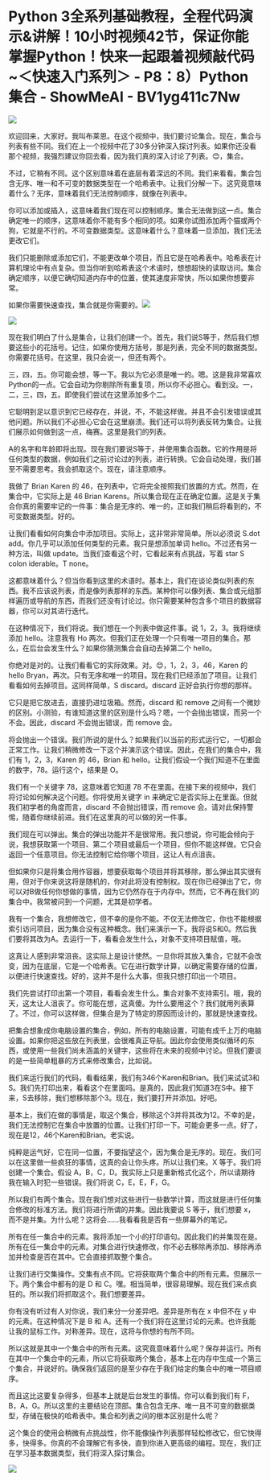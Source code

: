 # Python 3全系列基础教程，全程代码演示&讲解！10小时视频42节，保证你能掌握Python！快来一起跟着视频敲代码~＜快速入门系列＞ - P8：8）Python集合 - ShowMeAI - BV1yg411c7Nw

![](img/17b31360c3cfc805f2289862eab3ce95_0.png)

欢迎回来，大家好。我叫布莱恩。在这个视频中，我们要讨论集合。现在，集合与列表有些不同。我们在上一个视频中花了30多分钟深入探讨列表。如果你还没看那个视频，我强烈建议你回去看，因为我们真的深入讨论了列表。😊，集合。

不过，它稍有不同。这个区别意味着在底层有着深远的不同。我们来看看。集合包含无序、唯一和不可变的数据类型在一个哈希表中。让我们分解一下。这究竟意味着什么？无序，意味着我们无法控制顺序，就像在列表中。

你可以添加或插入，这意味着我们现在可以控制顺序。集合无法做到这一点。集合确定唯一的顺序，这意味着你不能有多个相同的项。如果你试图添加两个猫或两个狗，它就是不行的。不可变数据类型。这意味着什么？意味着一旦添加，我们无法更改它们。

我们只能删除或添加它们，不能更改单个项目，而且它是在哈希表中。哈希表在计算机理论中有点复杂。但当你听到哈希表这个术语时，想想超快的读取访问。集合确定顺序，以便它确切知道内存中的位置，使其速度非常快，所以如果你想要非常。

如果你需要快速查找，集合就是你需要的。![](img/17b31360c3cfc805f2289862eab3ce95_2.png)

![](img/17b31360c3cfc805f2289862eab3ce95_3.png)

现在我们明白了什么是集合，让我们创建一个。首先，我们说S等于，然后我们想要这些小的花括号。记住，如果你使用方括号，那是列表，完全不同的数据类型。你需要花括号。在这里，我只会说一，但还有两个。

三，四，五。你可能会想，等一下。我以为它必须是唯一的。嗯。这是我非常喜欢Python的一点。它会自动为你剔除所有重复项，所以你不必担心。看到没。一，二，三，四，五。即使我们尝试在这里添加多个二。

它聪明到足以意识到它已经存在，并说，不，不能这样做。并且不会引发错误或其他问题。所以我们不必担心它会在这里崩溃。我们还可以将列表反转为集合。让我们展示如何做到这一点，梅赛。这里是我们的列表。

A的名字和年龄即将出现。现在我们要说S等于，并使用集合函数。它的作用是将任何类型的数据，例如我们之前讨论过的列表，进行转换。它会自动处理，我们甚至不需要思考。我会抓取这个。现在，请注意顺序。

我做了 Brian Karen 的 46，在列表中，它将完全按照我们放置的方式。然而，在集合中，它实际上是 46 Brian Karens。所以集合现在正在确定位置。这是关于集合你真的需要牢记的一件事：集合是无序的、唯一的，正如我们稍后将看到的，不可变数据类型。好的。

让我们看看如何向集合中添加项目。实际上，这非常非常简单。所以必须说 S.dot add。你几乎可以添加任何类型的元素。我只是想添加单词 hello。不过还有另一种方法，叫做 update。当我们查看这个时，它看起来有点挑战，写着 star S colon iderable。T none。

这都意味着什么？但当你看到这里的术语时。基本上，我们在谈论类似列表的东西。我不应该说列表，而是像列表那样的东西。某种你可以像列表、集合或元组那样遍历或导航的东西，而我们还没有讨论过。你只需要某种包含多个项目的数据容器，你可以对其进行迭代。

在这种情况下，我们将说。我们想在一个列表中做这件事。说 1，2，3。我将继续添加 hello。注意我有 Ho 两次。但我们正在处理一个只有唯一项目的集合。那么，在后台会发生什么？如果你猜测集合会自动去掉第二个 hello。

你绝对是对的。让我们看看它的实际效果。对。😊，1，2，3，46，Karen 的 hello Bryan，再次。只有无序和唯一的项目。现在我们已经添加了项目。让我们看看如何去掉项目。这同样简单，S discard。discard 正好会执行你想的那样。

它只是把它放进去，直接扔进垃圾箱。然而，discard 和 remove 之间有一个微妙的区别。小测验，有谁知道这里的区别是什么吗？嗯，一个会抛出错误，而另一个不会。因此，discard 不会抛出错误，而 remove 会。

将会抛出一个错误。我们所说的是什么？如果我们以当前的形式运行它，一切都会正常工作。让我们稍微修改一下这个并演示这个错误。因此，在我们的集合中，我们有 1，2，3，Karen 的 46，Brian 和 hello。让我们假设一个我们知道不在里面的数字，78。运行这个，结果是 O。

我们有一个关键字 78，这意味着它知道 78 不在里面。在接下来的视频中，我们将讨论如何解决这个问题。你将使用关键字 in 来确定它是否实际上在里面。但就我们初学者的角度而言，discard 不会抛出错误，而 remove 会。请对此保持警惕，随着你继续前进。我们在这里真的可以做的另一件事。

我们现在可以弹出。集合的弹出功能并不是很常用。我只想说，你可能会倾向于说，我想获取第一个项目、第二个项目或最后一个项目，但你不能这样做。它只会返回一个任意项目。你无法控制它给你哪个项目，这让人有点沮丧。

但如果你只是将集合用作容器，想要获取每个项目并将其移除，那么弹出其实很有用，但对于你来说这将是随机的，你对此将没有控制权。现在你已经弹出了它，你可以对B做任何你想做的事情，因为它仍然存在于内存中。然而，它不再在我们的集合中。我常被问到一个问题，尤其是初学者。

我有一个集合，我想修改它，但不幸的是你不能。不仅无法修改它，你也不能根据索引访问项目，因为集合没有这种概念。我们来演示一下。我将说S和0。然后我们要将其改为A。去运行一下，看看会发生什么，对象不支持项目赋值，哦。

这真让人感到非常沮丧。这实际上是设计使然。一旦你将其放入集合，它就不会改变，因为在底层，它是一个哈希表。它在进行数学计算，以确定需要存储的位置，以便进行快速查找。好的，这并不是什么大事，但我只想打印出一个项目。

我们先尝试打印出第一个项目，看看会发生什么。集合对象不支持索引。哦，我的天，这太让人沮丧了。你可能在想，这真傻。为什么要用这个？我们就用列表算了。不过，你可以这样做，但集合是为了特定的原因而设计的，那就是快速查找。

把集合想象成你电脑设置的集合，例如，所有的电脑设置，可能有成千上万的电脑设置。如果你把这些放在列表里，会很难真正导航。因此你会使用类似循环的东西，或使用一些我们尚未涵盖的关键字，这些将在未来的视频中讨论。但我们要谈的是一些简单粗暴的方式来修改集合，比如说。

我们来运行我们的代码，看看结果，我们有346个Karen和Brian。我们来试试3和S。我们先打印出来，看看这个在里面吗。是真的，因此我们知道3在S中。接下来，S去移除，我们想移除那个3。现在，我们要打开并添加。好吧。

基本上，我们在做的事情是，取这个集合，移除这个3并将其改为12。不幸的是，我们无法控制它在集合中放置的位置。让我们打印一下。可能会更多一点。好了，现在是12，46个Karen和Brian。老实说。

纯粹是运气好，它在同一位置，不要指望这个，因为集合是无序的。现在。我们可以在这里做一些疯狂的事情，这真的会让你头疼。所以让我们来。X 等于。我们将创建一个集合。假设 A，B，C，D。我实际上只是重新格式化这个，所以请期待我在输入时犯一些错误。我们将说 C，E，E，F，G。

所以我们有两个集合。现在我们想对这些进行一些数学计算，而这就是进行任何集合修改的标准方法。我们将进行所谓的并集。因此我要说 S 等于，我们想要 x，而不是并集。为什么呢？这将会……我看看我是否有一些屏幕外的笔记。

所有在任一集合中的元素。我将添加一个小的打印语句。因此我们的并集现在是。所有在任一集合中的元素。对集合进行快速修改，你不必去移除再添加、移除再添加并检查是否在其中。它会直接抓取整个集合。

让我们进行交集操作。交集有点不同。它将获取两个集合中的所有元素。但展示一下。两个集合中都有的是 D 和 C。嘿。相当简单，很容易理解。现在我们来点疯狂的。所以我们将抓取这个。我们想要差异。

你有没有听过有人对你说，我们来分一分差异吧。差异是所有在 x 中但不在 y 中的元素。在这种情况下是 B 和 A。还有一个我们将在这里讨论的元素。也许我能让我的鼠标工作。对称差异。现在，这将与你想的有所不同。

所以这就是其中一个集合中的所有元素。这究竟意味着什么呢？保存并运行。所有在其中一个集合中的元素，所以它将获取两个集合，基本上在内存中生成一个第三个集合，并说好的。确保我们返回的是至少存在于我们给定的集合中的唯一项目顺序。

而且这比这要复杂得多，但基本上就是后台发生的事情。你可以看到我们有 F，B，A，G。所以这里的主要结论在顶部。集合包含无序、唯一且不可变的数据类型，存储在极快的哈希表中。集合和列表之间的根本区别是什么呢？

这个集合的使用会稍微有点挑战性，你不能像操作列表那样轻松修改它，但它快得多，快得多。你真的不会理解它有多快，直到你进入更高级的编程。现在，我们正在学习基本数据类型，我们将深入探讨集合。

![](img/17b31360c3cfc805f2289862eab3ce95_5.png)
